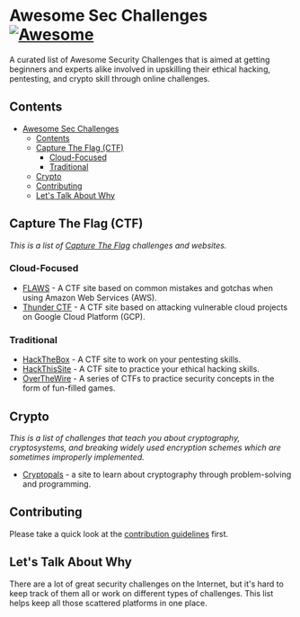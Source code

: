# Awesome Sec Challenges [![Awesome](https://awesome.re/badge.svg)](https://awesome.re)

A curated list of Awesome Security Challenges that is aimed at getting beginners and experts alike involved in upskilling their ethical hacking, pentesting, and crypto skill through online challenges.

## Contents

- [Awesome Sec Challenges](#awesome-sec-challenges-)
  - [Contents](#contents)
  - [Capture The Flag (CTF)](#capture-the-flag-ctf)
    - [Cloud-Focused](#cloud-focused)
    - [Traditional](#traditional)
  - [Crypto](#crypto)
  - [Contributing](#contributing)
  - [Let's Talk About Why](#lets-talk-about-why)

## Capture The Flag (CTF)

*This is a list of [Capture The Flag](https://en.wikipedia.org/wiki/Capture_the_flag#Computer_security) challenges and websites.*

### Cloud-Focused

- [FLAWS](http://flaws.cloud/) - A CTF site based on common mistakes and gotchas when using Amazon Web Services (AWS).
- [Thunder CTF](https://thunder-ctf.cloud/) - A CTF site based on attacking vulnerable cloud projects on Google Cloud Platform (GCP).

### Traditional

- [HackTheBox](https://www.hackthebox.eu/) - A CTF site to work on your pentesting skills.
- [HackThisSite](https://www.hackthissite.org/) - A CTF site to practice your ethical hacking skills.
- [OverTheWire](https://overthewire.org/wargames/) - A series of CTFs to practice security concepts in the form of fun-filled games.

## Crypto

*This is a list of challenges that teach you about cryptography, cryptosystems, and breaking widely used encryption schemes which are sometimes improperly implemented.*

- [Cryptopals](https://cryptopals.com/) - a site to learn about cryptography through problem-solving and programming.

## Contributing

Please take a quick look at the [contribution guidelines](contributing.md) first.

## Let's Talk About Why

There are a lot of great security challenges on the Internet, but it's hard to keep track of them all or work on different types of challenges. This list helps keep all those scattered platforms in one place.

